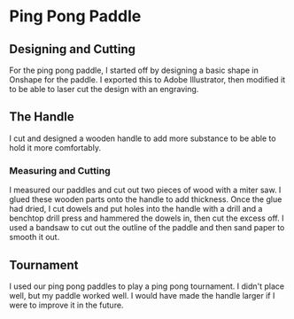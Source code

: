 # Ping Pong Paddle

## Designing and Cutting
For the ping pong paddle, I started off by designing a basic shape in Onshape for the paddle. I exported this to Adobe Illustrator, then modified it to be able to laser cut the design with an engraving.

## The Handle
I cut and designed a wooden handle to add more substance to be able to hold it more comfortably.

### Measuring and Cutting
I measured our paddles and cut out two pieces of wood with a miter saw. I glued these wooden parts onto the handle to add thickness. Once the glue had dried, I cut dowels and put holes into the handle with a drill and a benchtop drill press and hammered the dowels in, then cut the excess off. I used a bandsaw to cut out the outline of the paddle and then sand paper to smooth it out.

## Tournament
I used our ping pong paddles to play a ping pong tournament. I didn't place well, but my paddle worked well. I would have made the handle larger if I were to improve it in the future.